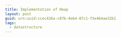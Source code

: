```yaml
---
title: Implementation of Heap
layout: post
guid: urn:uuid:ccec426a-c87b-4eb4-87c1-f3e464ae32b1
tags:
  - datastructure
---
```



